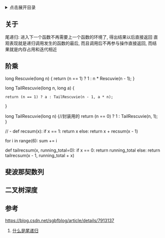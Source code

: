<details>
<summary>点击展开目录</summary>
<!-- TOC -->

- [关于](#关于)
- [阶乘](#阶乘)
- [斐波那契数列](#斐波那契数列)
- [二叉树深度](#二叉树深度)
- [参考](#参考)

<!-- /TOC -->
</details>

## 关于


尾递归: 进入下一个函数不再需要上一个函数的环境了, 得出结果以后直接返回
直观表现就是递归调用发生的函数的最后, 而且调用后不再参与操作直接返回, 而结果就是内存占用和迭代相近

## 阶乘

long Rescuvie(long n) {
    return (n == 1) ? 1 : n * Rescuvie(n - 1);
}

long TailRescuvie(long n, long a) {

    return (n == 1) ? a : TailRescuvie(n - 1, a * n);

}


long TailRescuvie(long n) {//封装用的
    return (n == 0) ? 1 : TailRescuvie(n, 1);
}

// -
def recsum(x):
  if x == 1:
    return x
  else:
    return x + recsum(x - 1)

for i in range(6):
  sum += i

def tailrecsum(x, running_total=0):
  if x == 0:
    return running_total
  else:
    return tailrecsum(x - 1, running_total + x)



## 斐波那契数列


## 二叉树深度



## 参考

https://blog.csdn.net/sgbfblog/article/details/7913137

1. [什么是尾递归](https://www.zhihu.com/question/20761771/answer/19996299)

